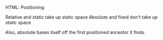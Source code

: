 HTML: Positioning

Relative and static take up static space
Absolute and fixed don't take up static space

Also, absolute bases itself off the first positioned ancestor it finds.